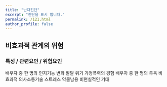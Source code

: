 ```yaml
---
title: "난다진단"
excerpt: "진단을 표시 합니다."
permalink: /121.html
author_profile: false
---
```

## 비효과적 관계의 위험



### 특성 / 관련요인 / 위험요인

>   

배우자 중 한 명의 인지기능 변화
발달 위기
가정폭력의 경험
배우자 중 한 명의 투옥
비효과적 의사소통기술
스트레스
약물남용
비현실적인 기대
